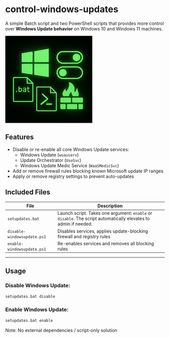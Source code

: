# control-windows-updates

A simple Batch script and two PowerShell scripts that provides more control over **Windows Update behavior** on Windows 10 and Windows 11 machines.

![control updates graphic](bin/control-windows-updates.png)

## Features

- Disable or re-enable all core Windows Update services:
  - Windows Update (`wuauserv`)
  - Update Orchestrator (`UsoSvc`)
  - Windows Update Medic Service (`WaaSMedicSvc`)
- Add or remove firewall rules blocking known Microsoft update IP ranges
- Apply or remove registry settings to prevent auto-updates


## Included Files

| File | Description |
|------|-------------|
| `setupdates.bat` | Launch script. Takes one argument: `enable` or `disable`. The script automatically elevates to admin if needed. |
| `disable-windowsupdate.ps1` | Disables services, applies update-blocking firewall and registry rules |
| `enable-windowsupdate.ps1` | Re-enables services and removes all blocking rules |

---

## Usage

### Disable Windows Update:
```cmd
setupdates.bat disable
````

### Enable Windows Update:
```cmd
setupdates.bat enable
````

Note: No external dependencies / script-only solution
